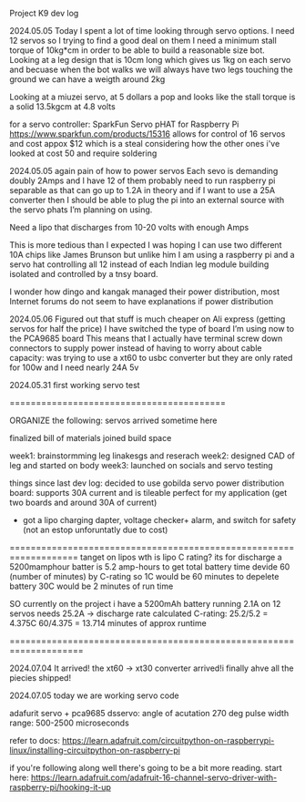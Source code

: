 Project K9 dev log

2024.05.05
Today I spent a lot of time looking through servo options. I need 12 servos so I trying to find a good deal on them
I need a minimum stall torque of 10kg*cm in order to be able to build a reasonable size bot. Looking at a leg design that is 10cm long which gives us 1kg on each servo and becuase when the bot walks we will always have two legs touching the ground we can have a weigth around 2kg

Looking at a miuzei servo, at 5 dollars a pop and looks like the stall torque is a solid 13.5kgcm at 4.8 volts

for a servo controller: SparkFun Servo pHAT for Raspberry Pi
https://www.sparkfun.com/products/15316
allows for control of 16 servos and cost appox $12 which is a steal considering how the other ones i've looked at cost 50 and require soldering



2024.05.05
 again pain of how to power servos 
Each sevo is demanding doubly 2Amps and I have 12 of them probably need to run raspberry pi separable as that can go up to 1.2A in theory and if I want to use a 25A converter then I should be able to plug the pi into an external source with the servo phats I’m planning on using. 

Need a lipo that discharges from 10-20 volts with enough Amps



This is more tedious than I expected I was hoping I can use two different 10A chips like James Brunson but unlike him I am using a raspberry pi and a servo hat controlling all 12 instead of each Indian leg module building isolated and controlled by a tnsy board. 

I wonder how dingo and kangak managed their power distribution, most Internet forums do not seem to have explanations if power distribution

2024.05.06
Figured out that stuff is much cheaper on Ali express (getting servos for half the price)
I have switched the type of board I’m using now to the PCA9685 board 
This means that I actually have terminal screw down connectors to supply power instead of having to worry about cable capacity: was trying to use a xt60 to usbc converter but they are only rated for 100w and I need  nearly 24A 5v

2024.05.31
first working servo test

=========================================

ORGANIZE the following: 
servos arrived sometime here










finalized bill of materials
joined build space

week1: brainstormming leg linakesgs and reserach
week2: designed CAD of leg and started on body
week3: launched on socials and servo testing


things since last dev log:
decided to use gobilda servo power distribution board: supports 30A current and is tileable perfect for my application (get two boards and around 30A of current)


- got a lipo charging dapter, voltage checker+ alarm,  and switch for safety (not an estop unforuntatly due to cost)

===================================================================
tanget on lipos
wth is lipo C rating? its for discharge
a 5200mamphour batter is 5.2 amp-hours
to get total battery time devide 60 (number of minutes) by C-rating
so 1C would be 60 minutes to depelete battery
30C would be 2 minutes of run time

SO currently on the project i have a 5200mAh battery 
running 2.1A on 12 servos needs 25.2A -> discharge rate
calculated C-rating: 25.2/5.2 = 4.375C
60/4.375 = 13.714 minutes of approx runtime

====================================================================

2024.07.04
It arrived! the xt60 -> xt30 converter arrived!i finally ahve all the piecies shipped!

2024.07.05
today we are working servo code

adafurit servo + pca9685 
dsservo: 
    angle of acutation 270 deg
    pulse width range: 500-2500 microseconds

refer to docs: https://learn.adafruit.com/circuitpython-on-raspberrypi-linux/installing-circuitpython-on-raspberry-pi

if you're following along well there's going to be a bit more reading. start here: https://learn.adafruit.com/adafruit-16-channel-servo-driver-with-raspberry-pi/hooking-it-up
